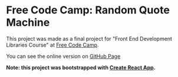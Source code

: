 # Free Code Camp: Random Quote Machine

This project was made as a final project for "Front End Development Libraries Course" at [Free Code Camp](https://www.freecodecamp.org/learn/front-end-development-libraries/front-end-development-libraries-projects/build-a-random-quote-machine).

You can see the online version on [GitHub Page](https://hasanpour.github.io/fcc-quote/)

**Note: this project was bootstrapped with [Create React App](https://github.com/facebook/create-react-app).**
